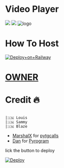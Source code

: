 #  Video Player

<a href="https://t.me/TGbotzXD"><img src="https://img.shields.io/badge/Join-Telegram%20Channel-red.svg?logo=Telegram"></a>
<a href="t.me/TGbotsXD"><img src="https://img.shields.io/badge/Join-Telegram%20Group-blue.svg?logo=telegram"></a>
![logo](https://telegra.ph/file/cbb7309967e8648c21032.jpg )
# How To Host 
[![Deploy+on+Railway](https://railway.app/button.svg)](https://railway.app/new/template?template=https://github.com/TEAM-PATRICIA/PatriciaVideoPlayer&envs=API_ID,API_HASH,BOT_TOKEN,SESSION,SUDO )

# [OWNER](telegram.me/piroXpower) 
# Credit 🔥 
```

|🇮🇳 Louis 
|🇮🇳 Sammy
|🇮🇳 Blaze
```
- [MarshalX](https://github.com/MarshalX) for [pytgcalls](https://github.com/MarshalX/tgcalls)
- [Dan](https://github.com/delivrance) for [Pyrogram](https://github.com/pyrogram/pyrogram)

lick the button to deploy

[![Deploy](https://www.herokucdn.com/deploy/button.svg)](https://heroku.com/deploy?template=https://github.com/TEAM-PATRICIA/PatriciaVideoPlayer) 
